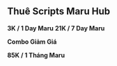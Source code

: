 ## **Thuê Scripts Maru Hub**

**3K / 1 Day Maru**
**21K / 7 Day Maru**

**Combo Giảm Giá**

**85K / 1 Tháng Maru**
